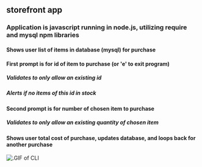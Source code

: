 ## **storefront app**

### Application is javascript running in node.js, utilizing require and mysql npm libraries


#### Shows user list of items in database (mysql) for purchase

#### First prompt is for id of item to purchase (or 'e' to exit program)
##### Validates to only allow an existing id
##### Alerts if no items of this id in stock

#### Second prompt is for number of chosen item to purchase
##### Validates to only allow an existing quantity of chosen item 

#### Shows user total cost of purchase, updates database, and loops back for another purchase


![.GIF of CLI](https://github.com/andyinthemachine/storefront/blob/master/storefront-1.gif)

